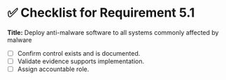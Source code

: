 # ✅ Checklist for Requirement 5.1

**Title:** Deploy anti-malware software to all systems commonly affected by malware

- [ ] Confirm control exists and is documented.
- [ ] Validate evidence supports implementation.
- [ ] Assign accountable role.
